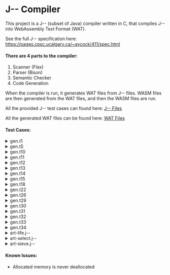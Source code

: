 # J-- Compiler

This project is a J-- (subset of Java) compiler written in C, that compiles J-- into WebAssembly Text Format (WAT).

See the full J-- specification here: https://pages.cpsc.ucalgary.ca/~aycock/411/spec.html

#### There are 4 parts to the compiler:
1. Scanner (Flex)
2. Parser (Bison)
3. Semantic Checker
4. Code Generation

When the compiler is run, it generates WAT files from J-- files. WASM files are then generated from the WAT files, and then the WASM files are run.

All the provided J-- test cases can found here: [J-- Files](https://github.com/NataliaPavlovic/CPSC411_Compiler/tree/master/J--%20Test%20Files)

All the generated WAT files can be found here: [WAT Files](https://github.com/NataliaPavlovic/CPSC411_Compiler/tree/master/Generated%20Files/WAT%20Files)

#### Test Cases:
<details><summary>gen.t1</summary>
<p>

This test case makes use of the `prints` run-time function, and outputs a string.

Provided J-- File: [gen.t1](https://github.com/NataliaPavlovic/CPSC411_Compiler/blob/master/J--%20Test%20Files/gen.t1)

Generated WAT File: [gen_t1.wat](https://github.com/NataliaPavlovic/CPSC411_Compiler/blob/master/Generated%20Files/WAT%20Files/gen_t1.wat)

##### gen_t1.wasm output:
```
Hello, world!
```
</p>
</details>

<details><summary>gen.t5</summary>
<p>
	
This test case assigns a value of 42 to 3 variables using `i = j = k = 42`. It then uses the `printi` and `printc` run-time functions to print these variables and a new line character (ASCII new line is 10 Dec).

Provided J-- File: [gen.t5](https://github.com/NataliaPavlovic/CPSC411_Compiler/blob/master/J--%20Test%20Files/gen.t5)

Generated WAT File: [gen_t5.wat](https://github.com/NataliaPavlovic/CPSC411_Compiler/blob/master/Generated%20Files/WAT%20Files/gen_t5.wat)

##### gen_t5.wasm output:
```
42
42
42
```
</p>
</details>

<details><summary>gen.t10</summary>
<p>

This test case uses the `prints` and `printi` run-time functions to output formatted versions of the first 46 Fibonacci numbers. The Fibonacci numbers are calculated recursively. 

The test case was stopped before it could fully complete because it takes a very long time to calculate the larger numbers.

Provided J-- File: [gen.t10](https://github.com/NataliaPavlovic/CPSC411_Compiler/blob/master/J--%20Test%20Files/gen.t10)

Generated WAT File: [gen_t10.wat](https://github.com/NataliaPavlovic/CPSC411_Compiler/blob/master/Generated%20Files/WAT%20Files/gen_t10.wat)

##### gen_t10.wasm output:
```
fib(0) = 0
fib(1) = 1
fib(2) = 1
fib(3) = 2
fib(4) = 3
fib(5) = 5
fib(6) = 8
fib(7) = 13
fib(8) = 21
fib(9) = 34
fib(10) = 55
fib(11) = 89
fib(12) = 144
fib(13) = 233
fib(14) = 377
fib(15) = 610
fib(16) = 987
fib(17) = 1597
fib(18) = 2584
fib(19) = 4181
fib(20) = 6765
fib(21) = 10946
fib(22) = 17711
fib(23) = 28657
fib(24) = 46368
fib(25) = 75025
fib(26) = 121393
fib(27) = 196418
fib(28) = 317811
fib(29) = 514229
fib(30) = 832040
fib(31) = 1346269
fib(32) = 2178309
fib(33) = 3524578
fib(34) = 5702887
^C
```
</p>
</details>

<details><summary>gen.t11</summary>
<p>

This test case outputs an both a local and a global uninitialized integer and boolean using the `printi` and `printb` run-time functions.

Provided J-- File: [gen.t11](https://github.com/NataliaPavlovic/CPSC411_Compiler/blob/master/J--%20Test%20Files/gen.t11)

Generated WAT File: [gen_t11.wat](https://github.com/NataliaPavlovic/CPSC411_Compiler/blob/master/Generated%20Files/WAT%20Files/gen_t11.wat)

##### gen_t11.wasm output:
```
global int default value: 0
global boolean default value: false

(it's ok if the following aren't 0/false)
	local int default value: 0
	local boolean default value: false

(it's ok if the following aren't 0/false)
	local int default value: 0
	local boolean default value: false
```
</p>
</details>

<details><summary>gen.t12</summary>
<p>

This test case uses the `prints` and `printi` run-time functions to output formatted versions of the first 46 Fibonacci numbers. The Fibonacci numbers are calculated in a loop.

Provided J-- File: [gen.t12](https://github.com/NataliaPavlovic/CPSC411_Compiler/blob/master/J--%20Test%20Files/gen.t12)

Generated WAT File: [gen_t12.wat](https://github.com/NataliaPavlovic/CPSC411_Compiler/blob/master/Generated%20Files/WAT%20Files/gen_t12.wat)

##### gen_t12.wasm output:
```
fib(0) = 0
fib(1) = 1
fib(2) = 1
fib(3) = 2
fib(4) = 3
fib(5) = 5
fib(6) = 8
fib(7) = 13
fib(8) = 21
fib(9) = 34
fib(10) = 55
fib(11) = 89
fib(12) = 144
fib(13) = 233
fib(14) = 377
fib(15) = 610
fib(16) = 987
fib(17) = 1597
fib(18) = 2584
fib(19) = 4181
fib(20) = 6765
fib(21) = 10946
fib(22) = 17711
fib(23) = 28657
fib(24) = 46368
fib(25) = 75025
fib(26) = 121393
fib(27) = 196418
fib(28) = 317811
fib(29) = 514229
fib(30) = 832040
fib(31) = 1346269
fib(32) = 2178309
fib(33) = 3524578
fib(34) = 5702887
fib(35) = 9227465
fib(36) = 14930352
fib(37) = 24157817
fib(38) = 39088169
fib(39) = 63245986
fib(40) = 102334155
fib(41) = 165580141
fib(42) = 267914296
fib(43) = 433494437
fib(44) = 701408733
fib(45) = 1134903170
fib(46) = 1836311903
```
</p>
</details>

<details><summary>gen.t13</summary>
<p>

This test case uses the `getchar` run-time function to read in a character entered by the user. The function that makes the call to read a character is called recursively, and characters will continue to be read until a new line character is read. After that, the characters are printed using the `printc` run-time function, and will be printed in reverse order from how they were entered due.

Provided J-- File: [gen.t13](https://github.com/NataliaPavlovic/CPSC411_Compiler/blob/master/J--%20Test%20Files/gen.t13)

Generated WAT File: [gen_t13.wat](https://github.com/NataliaPavlovic/CPSC411_Compiler/blob/master/Generated%20Files/WAT%20Files/gen_t13.wat)

##### gen_t13.wasm output:
```
123456789ABC
CBA987654321
```
</p>
</details>

<details><summary>gen.t14</summary>
<p>

This test case uses the `printi` run-time function to output the minimum value of a 32-bit signed integer.

Provided J-- File: [gen.t14](https://github.com/NataliaPavlovic/CPSC411_Compiler/blob/master/J--%20Test%20Files/gen.t14)

Generated WAT File: [gen_t14.wat](https://github.com/NataliaPavlovic/CPSC411_Compiler/blob/master/Generated%20Files/WAT%20Files/gen_t14.wat)

##### gen_t14.wasm output:
```
minint is -2147483648
```
</p>
</details>

<details><summary>gen.t15</summary>
<p>

This test case uses the `printi` run-time function to print the value of four negative numbers. Some of the numbers have multiple negative signs in front of them, which is just interpreted as a negative number in J--.

Provided J-- File: [gen.t15](https://github.com/NataliaPavlovic/CPSC411_Compiler/blob/master/J--%20Test%20Files/gen.t15)

Generated WAT File: [gen_t15.wat](https://github.com/NataliaPavlovic/CPSC411_Compiler/blob/master/Generated%20Files/WAT%20Files/gen_t15.wat)

##### gen_t15.wasm output:
```
-123
-2147483648
-2147483648
-2147483648
```
</p>
</details>

<details><summary>gen.t18</summary>
<p>

This test case implements a recursive-descent calculator that includes a simple scanner and parser. When the code is running, the scanner detects the type of character that was entered and the parser matches various simple expressions, evaluates them and prints their result.

Provided J-- File: [gen.t18](https://github.com/NataliaPavlovic/CPSC411_Compiler/blob/master/J--%20Test%20Files/gen.t18)

Generated WAT File: [gen_t18.wat](https://github.com/NataliaPavlovic/CPSC411_Compiler/blob/master/Generated%20Files/WAT%20Files/gen_t18.wat)

##### gen_t18.wasm output:
```
1+2
 = 3
12345*-98
 = -1209810
1111/4
 = 277
-3--5
 = 2

Error: expected factor.
```
</p>
</details>

<details><summary>gen.t22</summary>
<p>

This test case uses the `prints` run-time function to output strings that includes escape characters and a NUL character.

Provided J-- File: [gen.t22](https://github.com/NataliaPavlovic/CPSC411_Compiler/blob/master/J--%20Test%20Files/gen.t22)

Generated WAT File: [gen_t22.wat](https://github.com/NataliaPavlovic/CPSC411_Compiler/blob/master/Generated%20Files/WAT%20Files/gen_t22.wat)

##### gen_t22.wasm output:
```
asdf	

"'\ asdf
```
</p>
</details>

<details><summary>gen.t26</summary>
<p>

This test case uses the `prints` run-time function to output three base 10 numbers in base 2, base 8 and base 10.

Provided J-- File: [gen.t26](https://github.com/NataliaPavlovic/CPSC411_Compiler/blob/master/J--%20Test%20Files/gen.t26)

Generated WAT File: [gen_t26.wat](https://github.com/NataliaPavlovic/CPSC411_Compiler/blob/master/Generated%20Files/WAT%20Files/gen_t26.wat)

##### gen_t26.wasm output:
```
0 = 
	0 (base 2)
	0 (base 8)
	0 (base 10)
17 = 
	010001 (base 2)
	021 (base 8)
	017 (base 10)
42 = 
	0101010 (base 2)
	052 (base 8)
	042 (base 10)
```
</p>
</details>

<details><summary>gen.t29</summary>
<p>

This test case evaluates boolean expressions and prints out which portion of the expression was evaluated. For example, if the boolean expression is `(A() && B()) || C()` and `A()` is false, then `B()` does not need to be evaluated because that portion of the expression is already known to be false. In this case, only `A()` and `C()` will need to be evaluated.

Provided J-- File: [gen.t29](https://github.com/NataliaPavlovic/CPSC411_Compiler/blob/master/J--%20Test%20Files/gen.t29)

Generated WAT File: [gen_t29.wat](https://github.com/NataliaPavlovic/CPSC411_Compiler/blob/master/Generated%20Files/WAT%20Files/gen_t29.wat)

##### gen_t29.wasm output:
```
if ((A && B) || C) {...} else {...}, with A=false B=false C=false
evaluated A
evaluated C
else-part executed

if ((A && B) || C) {...} else {...}, with A=false B=false C=true
evaluated A
evaluated C
if-part executed

if ((A && B) || C) {...} else {...}, with A=false B=true C=false
evaluated A
evaluated C
else-part executed

if ((A && B) || C) {...} else {...}, with A=false B=true C=true
evaluated A
evaluated C
if-part executed

if ((A && B) || C) {...} else {...}, with A=true B=false C=false
evaluated A
evaluated B
evaluated C
else-part executed

if ((A && B) || C) {...} else {...}, with A=true B=false C=true
evaluated A
evaluated B
evaluated C
if-part executed

if ((A && B) || C) {...} else {...}, with A=true B=true C=false
evaluated A
evaluated B
if-part executed

if ((A && B) || C) {...} else {...}, with A=true B=true C=true
evaluated A
evaluated B
if-part executed

x = (A && !B) || C, with A=false B=false C=false
evaluated A
evaluated C
x=false

x = (A && !B) || C, with A=false B=false C=true
evaluated A
evaluated C
x=true

x = (A && !B) || C, with A=false B=true C=false
evaluated A
evaluated C
x=false

x = (A && !B) || C, with A=false B=true C=true
evaluated A
evaluated C
x=true

x = (A && !B) || C, with A=true B=false C=false
evaluated A
evaluated B
x=true

x = (A && !B) || C, with A=true B=false C=true
evaluated A
evaluated B
x=true

x = (A && !B) || C, with A=true B=true C=false
evaluated A
evaluated B
evaluated C
x=false

x = (A && !B) || C, with A=true B=true C=true
evaluated A
evaluated B
evaluated C
x=true
```
</p>
</details>

<details><summary>gen.t30</summary>
<p>

This test case does not output anything, and it has no return statement outside the if statement even though the function is supposed to return an integer. 

I assumed that all the test cases were supposed to work, so I added a return -1 to the end of the function and generated the code this way. This test case may have a mistake in it (missing return statement), or maybe an exception was supposed to be raised and code generation was not even supposed to happen because the code is incorrect.

Provided J-- File: [gen.t30](https://github.com/NataliaPavlovic/CPSC411_Compiler/blob/master/J--%20Test%20Files/gen.t30)

Generated WAT File: [gen_t30.wat](https://github.com/NataliaPavlovic/CPSC411_Compiler/blob/master/Generated%20Files/WAT%20Files/gen_t30.wat)

</p>
</details>

<details><summary>gen.t31</summary>
<p>

This test case tries to use the `printi` run-time function to output the result of division by zero. The error is detected and output.

Provided J-- File: [gen.t31](https://github.com/NataliaPavlovic/CPSC411_Compiler/blob/master/J--%20Test%20Files/gen.t31)

Generated WAT File: [gen_t31.wat](https://github.com/NataliaPavlovic/CPSC411_Compiler/blob/master/Generated%20Files/WAT%20Files/gen_t31.wat)

##### gen_t31.wasm output:
```
error initialiazing module: integer divide by zero
```
</p>
</details>

<details><summary>gen.t32</summary>
<p>

This test case uses two nested loops to output numbers between 0 to 5 in the outer loop and 100 to 105 in the inner loop.

Provided J-- File: [gen.t32](https://github.com/NataliaPavlovic/CPSC411_Compiler/blob/master/J--%20Test%20Files/gen.t32)

Generated WAT File: [gen_t32.wat](https://github.com/NataliaPavlovic/CPSC411_Compiler/blob/master/Generated%20Files/WAT%20Files/gen_t32.wat)

##### gen_t32.wasm output:
```
0
100
101
102
103
104
105
1
100
101
102
103
104
105
2
100
101
102
103
104
105
3
100
101
102
103
104
105
4
100
101
102
103
104
105
5
100
101
102
103
104
105
```
</p>
</details>

<details><summary>gen.t33</summary>
<p>

This test case uses the `getchar` run-time function to read in characters and the `printc` run-time function to output the entered characters until a character that is not recognized is entered.

Provided J-- File: [gen.t33](https://github.com/NataliaPavlovic/CPSC411_Compiler/blob/master/J--%20Test%20Files/gen.t33)

Generated WAT File: [gen_t33.wat](https://github.com/NataliaPavlovic/CPSC411_Compiler/blob/master/Generated%20Files/WAT%20Files/gen_t33.wat)

##### gen_t33.wasm output:
```
Test String
Test String
12345
12345
A
A
()_OP:
()_OP:
```
</p>
</details>

<details><summary>gen.t34</summary>
<p>

This test case uses the `printi` run-time function to output a number generated through a series of function calls. Some of the function calls are made in the arguments of other function calls.

Provided J-- File: [gen.t34](https://github.com/NataliaPavlovic/CPSC411_Compiler/blob/master/J--%20Test%20Files/gen.t34)

Generated WAT File: [gen_t34.wat](https://github.com/NataliaPavlovic/CPSC411_Compiler/blob/master/Generated%20Files/WAT%20Files/gen_t34.wat)

##### gen_t34.wasm output:
```
2903040
```
</p>
</details>

<details><summary>art-life.j--</summary>
<p>

Add Description.

Provided J-- File: [art-life.j--](https://github.com/NataliaPavlovic/CPSC411_Compiler/blob/master/J--%20Test%20Files/art-life.j--)

Generated WAT File: [art-life_j.wat](https://github.com/NataliaPavlovic/CPSC411_Compiler/blob/master/Generated%20Files/WAT%20Files/art-life_j.wat)

##### art-life_j.wasm output:
```
Generation 1:
0 1 1 1 0 1 0 0 0 0 
0 0 0 0 0 0 1 0 0 0 
0 0 0 1 1 0 1 0 0 0 
0 1 0 1 0 0 1 0 0 0 
0 1 1 0 0 0 0 1 0 0 
0 0 0 0 1 0 0 1 0 0 
0 1 1 0 0 0 0 0 1 0 
0 1 0 0 1 0 0 0 0 0 
0 1 1 0 0 0 0 1 0 0 
0 1 1 0 1 0 0 0 1 0 
Generation 2:
0 0 1 0 0 0 0 0 0 0 
0 0 0 0 0 0 1 0 0 0 
0 0 1 1 1 0 1 1 0 0 
0 1 0 1 1 1 1 1 0 0 
0 1 1 1 0 0 1 1 0 0 
0 0 0 1 0 0 0 1 1 0 
0 1 1 1 0 0 0 0 0 0 
1 0 0 1 0 0 0 0 0 0 
1 0 0 0 0 0 0 0 0 0 
0 1 1 1 0 0 0 0 0 0 
Generation 3:
0 0 0 0 0 0 0 0 0 0 
0 0 1 0 0 1 1 1 0 0 
0 0 1 0 0 0 0 0 0 0 
0 1 0 0 0 0 0 0 1 0 
0 1 0 0 0 0 0 0 0 0 
0 0 0 0 1 0 1 1 1 0 
0 1 0 1 1 0 0 0 0 0 
1 0 0 1 0 0 0 0 0 0 
1 0 0 1 0 0 0 0 0 0 
0 1 1 0 0 0 0 0 0 0 
Generation 4:
0 0 0 0 0 0 1 0 0 0 
0 0 0 0 0 0 1 0 0 0 
0 1 1 0 0 0 1 1 0 0 
0 1 1 0 0 0 0 0 0 0 
0 0 0 0 0 0 0 0 1 0 
0 0 1 1 1 1 0 1 0 0 
0 0 1 1 1 1 0 1 0 0 
1 1 0 1 0 0 0 0 0 0 
1 0 0 1 0 0 0 0 0 0 
0 1 1 0 0 0 0 0 0 0 
Generation 5:
0 0 0 0 0 0 0 0 0 0 
0 0 0 0 0 1 1 0 0 0 
0 1 1 0 0 0 1 1 0 0 
0 1 1 0 0 0 0 1 0 0 
0 1 0 0 1 0 0 0 0 0 
0 0 1 0 0 1 0 1 1 0 
0 0 0 0 0 1 0 0 0 0 
1 1 0 0 0 0 0 0 0 0 
1 0 0 1 0 0 0 0 0 0 
0 1 1 0 0 0 0 0 0 0 
Generation 6:
0 0 0 0 0 0 0 0 0 0 
0 0 0 0 0 1 1 1 0 0 
0 1 1 0 0 1 0 1 0 0 
1 0 0 1 0 0 1 1 0 0 
0 1 0 1 0 0 1 1 1 0 
0 0 0 0 1 1 1 0 0 0 
0 1 0 0 0 0 1 0 0 0 
1 1 0 0 0 0 0 0 0 0 
1 0 0 0 0 0 0 0 0 0 
0 1 1 0 0 0 0 0 0 0 
Generation 7:
0 0 0 0 0 0 1 0 0 0 
0 0 0 0 0 1 0 1 0 0 
0 1 1 0 1 1 0 0 1 0 
1 0 0 1 1 1 0 0 0 0 
0 0 1 1 0 0 0 0 1 0 
0 0 1 0 1 0 0 0 0 0 
1 1 0 0 0 0 1 0 0 0 
1 1 0 0 0 0 0 0 0 0 
1 0 1 0 0 0 0 0 0 0 
0 1 0 0 0 0 0 0 0 0 
Generation 8:
0 0 0 0 0 0 1 0 0 0 
0 0 0 0 1 1 0 1 0 0 
0 1 1 0 0 0 0 0 0 0 
0 0 0 0 0 1 0 0 0 0 
0 1 1 0 0 1 0 0 0 0 
0 0 1 0 0 0 0 0 0 0 
1 0 1 0 0 0 0 0 0 0 
0 0 1 0 0 0 0 0 0 0 
1 0 1 0 0 0 0 0 0 0 
0 1 0 0 0 0 0 0 0 0 
Generation 9:
0 0 0 0 0 1 1 0 0 0 
0 0 0 0 0 1 1 0 0 0 
0 0 0 0 1 1 1 0 0 0 
0 0 0 0 0 0 0 0 0 0 
0 1 1 0 0 0 0 0 0 0 
0 0 1 1 0 0 0 0 0 0 
0 0 1 1 0 0 0 0 0 0 
0 0 1 1 0 0 0 0 0 0 
0 0 1 0 0 0 0 0 0 0 
0 1 0 0 0 0 0 0 0 0 
Generation 10:
0 0 0 0 0 1 1 0 0 0 
0 0 0 0 0 0 0 1 0 0 
0 0 0 0 1 0 1 0 0 0 
0 0 0 0 0 1 0 0 0 0 
0 1 1 1 0 0 0 0 0 0 
0 0 0 0 0 0 0 0 0 0 
0 1 0 0 1 0 0 0 0 0 
0 1 0 0 0 0 0 0 0 0 
0 1 1 1 0 0 0 0 0 0 
0 0 0 0 0 0 0 0 0 0
```
</p>
</details>

<details><summary>art-select.j--</summary>
<p>

This test case generates 15 pseudorandom numbers and then sorts the numbers from smallest to largest using a selection sort algorithm. The steps to sort the numbers are printed out.

Provided J-- File: [art-select.j--](https://github.com/NataliaPavlovic/CPSC411_Compiler/blob/master/J--%20Test%20Files/art-select.j--)

Generated WAT File: [art-select_j.wat](https://github.com/NataliaPavlovic/CPSC411_Compiler/blob/master/Generated%20Files/WAT%20Files/art-select_j.wat)

##### art-select_j.wasm output:
```
30 23 4 9 86 63 48 61 98 39 8 73 18 35 0 
0 23 4 9 86 63 48 61 98 39 8 73 18 35 30 
0 4 23 9 86 63 48 61 98 39 8 73 18 35 30 
0 4 8 9 86 63 48 61 98 39 23 73 18 35 30 
0 4 8 9 86 63 48 61 98 39 23 73 18 35 30 
0 4 8 9 18 63 48 61 98 39 23 73 86 35 30 
0 4 8 9 18 23 48 61 98 39 63 73 86 35 30 
0 4 8 9 18 23 30 61 98 39 63 73 86 35 48 
0 4 8 9 18 23 30 35 98 39 63 73 86 61 48 
0 4 8 9 18 23 30 35 39 98 63 73 86 61 48 
0 4 8 9 18 23 30 35 39 48 63 73 86 61 98 
0 4 8 9 18 23 30 35 39 48 61 73 86 63 98 
0 4 8 9 18 23 30 35 39 48 61 63 86 73 98 
0 4 8 9 18 23 30 35 39 48 61 63 73 86 98 
0 4 8 9 18 23 30 35 39 48 61 63 73 86 98
```
</p>
</details>

<details><summary>art-sieve.j--</summary>
<p>
	
This test case calculates and outputs the all the prime numbers less than or equal to 100, as well as the number of prime numbers less than or equal to 100.

Provided J-- File: [art-sieve.j--](https://github.com/NataliaPavlovic/CPSC411_Compiler/blob/master/J--%20Test%20Files/art-sieve.j--)

Generated WAT File: [art-sieve_j.wat](https://github.com/NataliaPavlovic/CPSC411_Compiler/blob/master/Generated%20Files/WAT%20Files/art-sieve_j.wat)

##### art-sieve_j.wasm output:
```
2
3
5
7
11
13
17
19
23
29
31
37
41
43
47
53
59
61
67
71
73
79
83
89
97
25 prime numbers <= 100
```
</p>
</details>

#### Known Issues:
* Allocated memory is never deallocated
